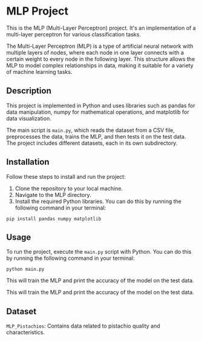 # MLP Project

This is the MLP (Multi-Layer Perceptron) project. It's an implementation of a multi-layer perceptron for various classification tasks.

The Multi-Layer Perceptron (MLP) is a type of artificial neural network with multiple layers of nodes, where each node in one layer connects with a certain weight to every node in the following layer. This structure allows the MLP to model complex relationships in data, making it suitable for a variety of machine learning tasks.

## Description

This project is implemented in Python and uses libraries such as pandas for data manipulation, numpy for mathematical operations, and matplotlib for data visualization.

The main script is `main.py`, which reads the dataset from a CSV file, preprocesses the data, trains the MLP, and then tests it on the test data. The project includes different datasets, each in its own subdirectory.

## Installation

Follow these steps to install and run the project:

1. Clone the repository to your local machine.
2. Navigate to the MLP directory.
3. Install the required Python libraries. You can do this by running the following command in your terminal:

```
pip install pandas numpy matplotlib
```

## Usage

To run the project, execute the `main.py` script with Python. You can do this by running the following command in your terminal:

```
python main.py
```

This will train the MLP and print the accuracy of the model on the test data.

This will train the MLP and print the accuracy of the model on the test data.

## Dataset

`MLP_Pistachios`: Contains data related to pistachio quality and characteristics.
